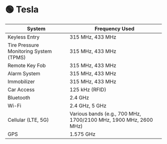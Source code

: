 # 🟢 Tesla

| System                                 | Frequency Used                                                   |
| -------------------------------------- | ---------------------------------------------------------------- |
| Keyless Entry                          | 315 MHz, 433 MHz                                                 |
| Tire Pressure Monitoring System (TPMS) | 315 MHz, 433 MHz                                                 |
| Remote Key Fob                         | 315 MHz, 433 MHz                                                 |
| Alarm System                           | 315 MHz, 433 MHz                                                 |
| Immobilizer                            | 315 MHz, 433 MHz                                                 |
| Car Access                             | 125 kHz (RFID)                                                   |
| Bluetooth                              | 2.4 GHz                                                          |
| Wi-Fi                                  | 2.4 GHz, 5 GHz                                                   |
| Cellular (LTE, 5G)                     | Various bands (e.g., 700 MHz, 1700/2100 MHz, 1900 MHz, 2600 MHz) |
| GPS                                    | 1.575 GHz                                                        |
